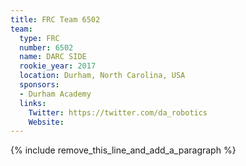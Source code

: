 ```yaml
---
title: FRC Team 6502
team:
  type: FRC
  number: 6502
  name: DARC SIDE
  rookie_year: 2017
  location: Durham, North Carolina, USA
  sponsors:
  - Durham Academy
  links:
    Twitter: https://twitter.com/da_robotics
    Website:
---
```


{% include remove_this_line_and_add_a_paragraph %}